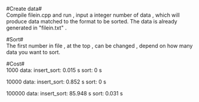 #Create data#  
Compile filein.cpp and run , input a integer number of data , which will produce data matched to the format to be sorted.
The data is already generated in "filein.txt" .

#Sort#  
The first number in file , at the top , can be changed , depend on how many data you want to sort.

#Cost#    
1000 data:
insert_sort: 0.015 s
sort: 0 s

10000 data:
insert_sort: 0.852 s
sort: 0 s

100000 data:
insert_sort: 85.948 s
sort: 0.031 s


